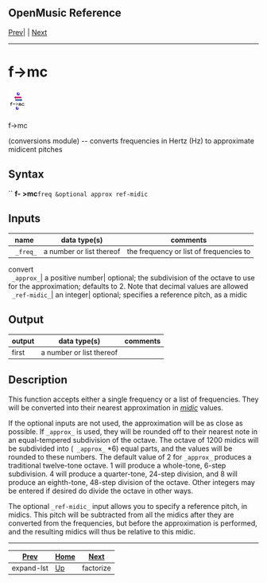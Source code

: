 OpenMusic Reference  
---  
[Prev](expand-lst)| | [Next](factorize)  
  
* * *

# f->mc

![](figures/functions/conversions/f-mc.png)

  
  
f->mc  
  
(conversions module) \-- converts frequencies in Hertz (Hz) to approximate
midicent pitches  

## Syntax

`` **f- >mc**` freq &optional approx ref-midic `

## Inputs

name| data type(s)| comments  
---|---|---  
` _freq_`|  a number or list thereof| the frequency or list of frequencies to
convert  
` _approx_`|  a positive number| optional; the subdivision of the octave to
use for the approximation; defaults to 2. Note that decimal values are allowed  
` _ref-midic_`|  an integer| optional; specifies a reference pitch, as a midic  
  
## Output

output| data type(s)| comments  
---|---|---  
first| a number or list thereof|  
  
## Description

This function accepts either a single frequency or a list of frequencies. They
will be converted into their nearest approximation in
[_midic_](glossary#MIDIC) values.

If the optional inputs are not used, the approximation will be as close as
possible. If `_approx_` is used, they will be rounded off to their nearest
note in an equal-tempered subdivision of the octave. The octave of 1200 midics
will be subdivided into (` _approx_` *6) equal parts, and the values will be
rounded to these numbers. The default value of 2 for `_approx_` produces a
traditional twelve-tone octave. 1 will produce a whole-tone, 6-step
subdivision. 4 will produce a quarter-tone, 24-step division, and 8 will
produce an eighth-tone, 48-step division of the octave. Other integers may be
entered if desired do divide the octave in other ways.

The optional `_ref-midic_` input allows you to specify a reference pitch, in
midics. This pitch will be subtracted from all the midics after they are
converted from the frequencies, but before the approximation is performed, and
the resulting midics will thus be relative to this midic.

* * *

[Prev](expand-lst)| [Home](index)| [Next](factorize)  
---|---|---  
expand-lst| [Up](funcref.main)| factorize


